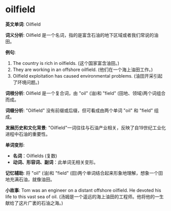 # oilfield

**英文单词**: Oilfield

  

**词义分析**: Oilfield 是一个名词，指的是富含石油的地下区域或者我们常说的油田。

  

**例句**:

  

1.  The country is rich in oilfields. (这个国家富含油田。)
2.  They are working in an offshore oilfield. (他们在一个海上油田工作。)
3.  Oilfield exploitation has caused environmental problems. (油田开采引起了环境问题。)

  

**词根分析**: Oilfield 是一个复合词，由 "oil" (油)和 "field" (田地、领域)两个词组合而成。

  

**词缀分析**: "Oilfield" 没有前缀或后缀，但可看成由两个单词 "oil" 和 "field" 组成。

  

**发展历史和文化背景**: "Oilfield"一词往往与石油产业相关，反映了自19世纪工业化进程中石油的重要性。

  

**单词变形**:

  

*   **名词**：Oilfields (复数)
*   **动词、形容词、副词**：此单词无相关变形。

  

**记忆辅助**: 将 "oil" (油)和 "field" (田)两个单词结合起来形象地理解，想象一个田地充满石油，就像油田。

  

**小故事**: Tom was an engineer on a distant offshore oilfield. He devoted his life to this vast sea of oil. (汤姆是一个遥远的海上油田的工程师。他将他的一生献给了这片广袤的石油之海。)
